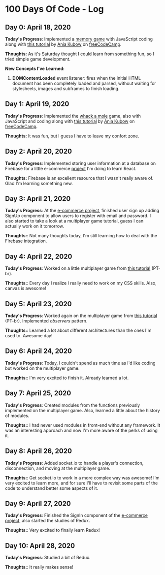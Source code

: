 # 100 Days Of Code - Log

## Day 0: April 18, 2020

**Today's Progress**: Implemented a [memory game](https://github.com/gabcamilo/memory-game) with JavaScript coding along with [this tutorial](https://www.freecodecamp.org/news/learn-javascript-by-building-7-games-video-course/) by [Ania Kubow](https://github.com/kubowania) on [freeCodeCamp](https://www.freecodecamp.org).

**Thoughts:** As it's Saturday thought I could learn from something fun, so I tried simple game development.

**New Concepts I've Learned:**

1. **DOMContentLoaded** event listener: fires when the initial HTML document has been completely loaded and parsed, without waiting for stylesheets, images and subframes to finish loading.

## Day 1: April 19, 2020

**Today's Progress**: Implemented the [whack a mole](https://gabcamilo.github.io/whack-a-mole/) game, also with JavaScript and coding along with [this tutorial](https://www.freecodecamp.org/news/learn-javascript-by-building-7-games-video-course/) by [Ania Kubow](https://github.com/kubowania) on [freeCodeCamp](https://www.freecodecamp.org).

**Thoughts:** It was fun, but I guess I have to leave my confort zone.

## Day 2: April 20, 2020

**Today's Progress**: Implemented storing user information at a database on Firebase for a little e-commerce [project](https://github.com/gabcamilo/crwn-clothing) I'm doing to learn React.

**Thoughts:** Firebase is an excellent resource that I wasn't really aware of. Glad I'm learning something new.

## Day 3: April 21, 2020

**Today's Progress**: At the [e-commerce project](https://github.com/gabcamilo/crwn-clothing), finished user sign up adding SignUp component to allow users to register with email and password.
I also started to take a look at a multiplayer game tutorial, guess I can actually work on it tomorrow.

**Thoughts:**: Not many thoughts today, I'm still learning how to deal with the Firebase integration.

## Day 4: April 22, 2020

**Today's Progress**: Worked on a little multiplayer game from [this tutorial](https://www.youtube.com/watch?v=RJvktZnZn6A&list=PLMdYygf53DP5SVQQrkKCVWDS0TwYLVitL&index=6) (PT-br).

**Thoughts:**: Every day I realize I really need to work on my CSS skills. Also, canvas is awesome!

## Day 5: April 23, 2020

**Today's Progress**: Worked again on the multiplayer game from [this tutorial](https://www.youtube.com/watch?v=RJvktZnZn6A&list=PLMdYygf53DP5SVQQrkKCVWDS0TwYLVitL&index=6) (PT-br). Implemented *observers* pattern.

**Thoughts:**: Learned a lot about different architectures than the ones I'm used to. Awesome day!

## Day 6: April 24, 2020

**Today's Progress**: Today, I couldn't spend as much time as I'd like coding but worked on the multiplayer game.

**Thoughts:**:  I'm very excited to finish it. Already learned a lot.

## Day 7: April 25, 2020

**Today's Progress**: Created modules from the functions previously implemented on the multiplayer game. Also, learned a little about the history of modules.

**Thoughts:**:  I had never used modules in front-end without any framework. It was an interesting approach and now I'm more aware of the perks of using it.

## Day 8: April 26, 2020

**Today's Progress**: Added socket.io to handle a player's connection, disconnection, and moving at the multiplayer game.

**Thoughts:**:  Get socket.io to work in a more complex way was awesome! I'm very excited to learn more, and for sure I'll have to revisit some parts of the code to understand better some aspects of it.

## Day 9: April 27, 2020

**Today's Progress**: Finished the SignIn component of the [e-commerce project](https://github.com/gabcamilo/crwn-clothing), also started the studies of Redux.

**Thoughts:**:  Very excited to finally learn Redux!

## Day 10: April 28, 2020

**Today's Progress**: Studied a bit of Redux.

**Thoughts:**: It really makes sense!
